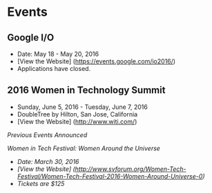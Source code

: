 # Events

## Google I/O
- Date: May 18 - May 20, 2016
- [View the Website] (https://events.google.com/io2016/)
- Applications have closed.

## 2016 Women in Technology Summit
- Sunday, June 5, 2016 - Tuesday, June 7, 2016
- DoubleTree by Hilton, San Jose, California
- [View the Website] (http://www.witi.com/)

<em>

Previous Events Announced

Women in Tech Festival: Women Around the Universe
- Date: March 30, 2016
- [View the Website] (http://www.svforum.org/Women-Tech-Festival/Women-Tech-Festival-2016-Women-Around-Universe-0)
- Tickets are $125 





</em>
